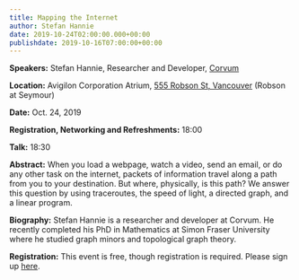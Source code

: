 ```yaml
---
title: Mapping the Internet
author: Stefan Hannie
date: 2019-10-24T02:00:00.000+00:00
publishdate: 2019-10-16T07:00:00+00:00
---
```

**Speakers:** Stefan Hannie, Researcher and Developer, [Corvum](https://www.corvum.ca)

**Location:** Avigilon Corporation Atrium, [555 Robson St, Vancouver](https://goo.gl/maps/6mHjCucr32sv4jv97) (Robson at Seymour)

**Date:** Oct. 24, 2019

**Registration, Networking and Refreshments:** 18:00 

**Talk:** 18:30

**Abstract:**
When you load a webpage, watch a video, send an email, or do any other task on the internet, packets of information travel along a path from you to your destination. But where, physically, is this path? We answer this question by using traceroutes, the speed of light, a directed graph, and a linear program.

**Biography:**
Stefan Hannie is a researcher and developer at Corvum. He recently completed his PhD in Mathematics at Simon Fraser University where he studied graph minors and topological graph theory.

**Registration:**
This event is free, though registration is required. Please sign up [here](https://www.eventbrite.ca/e/bc-data-colloquium-series-october-24-with-stefan-hannie-corvum-tickets-77054948425). 
